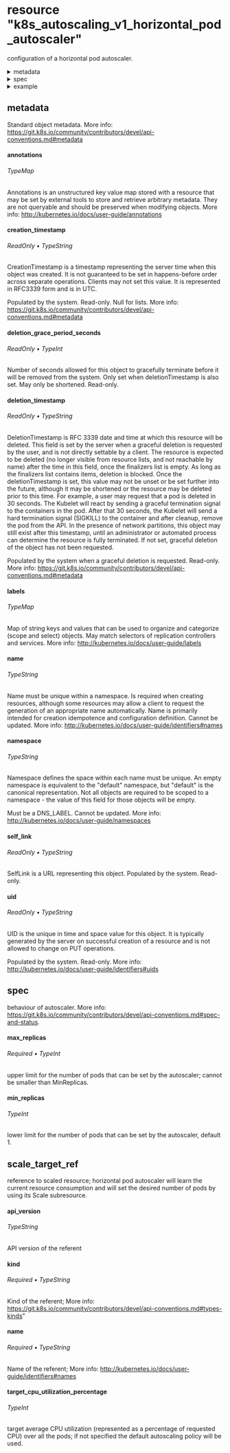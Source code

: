 
# resource "k8s_autoscaling_v1_horizontal_pod_autoscaler"

configuration of a horizontal pod autoscaler.

  
<details>
<summary>metadata</summary><blockquote>

    
- [annotations](#annotations)
- [creation_timestamp](#creation_timestamp)
- [deletion_grace_period_seconds](#deletion_grace_period_seconds)
- [deletion_timestamp](#deletion_timestamp)
- [labels](#labels)
- [name](#name)
- [namespace](#namespace)
- [self_link](#self_link)
- [uid](#uid)

    
</details>

<details>
<summary>spec</summary><blockquote>

    
- [max_replicas](#max_replicas)*
- [min_replicas](#min_replicas)
- [target_cpu_utilization_percentage](#target_cpu_utilization_percentage)

    
<details>
<summary>scale_target_ref</summary><blockquote>

    
- [api_version](#api_version)
- [kind](#kind)*
- [name](#name)*

    
</details>

</details>


<details>
<summary>example</summary><blockquote>

```hcl
resource "k8s_autoscaling_v1_horizontal_pod_autoscaler" "this" {

  metadata {
    annotations = { "key" = "TypeString" }
    labels      = { "key" = "TypeString" }
    name        = "TypeString"
    namespace   = "TypeString"
  }

  spec {
    max_replicas = "TypeInt*"
    min_replicas = "TypeInt"

    scale_target_ref {
      api_version = "TypeString"
      kind        = "TypeString*"
      name        = "TypeString*"
    }
    target_cpu_utilization_percentage = "TypeInt"
  }
}


```

</details>

  
## metadata

Standard object metadata. More info: https://git.k8s.io/community/contributors/devel/api-conventions.md#metadata

    
#### annotations

######  TypeMap

Annotations is an unstructured key value map stored with a resource that may be set by external tools to store and retrieve arbitrary metadata. They are not queryable and should be preserved when modifying objects. More info: http://kubernetes.io/docs/user-guide/annotations
#### creation_timestamp

######  ReadOnly • TypeString

CreationTimestamp is a timestamp representing the server time when this object was created. It is not guaranteed to be set in happens-before order across separate operations. Clients may not set this value. It is represented in RFC3339 form and is in UTC.

Populated by the system. Read-only. Null for lists. More info: https://git.k8s.io/community/contributors/devel/api-conventions.md#metadata
#### deletion_grace_period_seconds

######  ReadOnly • TypeInt

Number of seconds allowed for this object to gracefully terminate before it will be removed from the system. Only set when deletionTimestamp is also set. May only be shortened. Read-only.
#### deletion_timestamp

######  ReadOnly • TypeString

DeletionTimestamp is RFC 3339 date and time at which this resource will be deleted. This field is set by the server when a graceful deletion is requested by the user, and is not directly settable by a client. The resource is expected to be deleted (no longer visible from resource lists, and not reachable by name) after the time in this field, once the finalizers list is empty. As long as the finalizers list contains items, deletion is blocked. Once the deletionTimestamp is set, this value may not be unset or be set further into the future, although it may be shortened or the resource may be deleted prior to this time. For example, a user may request that a pod is deleted in 30 seconds. The Kubelet will react by sending a graceful termination signal to the containers in the pod. After that 30 seconds, the Kubelet will send a hard termination signal (SIGKILL) to the container and after cleanup, remove the pod from the API. In the presence of network partitions, this object may still exist after this timestamp, until an administrator or automated process can determine the resource is fully terminated. If not set, graceful deletion of the object has not been requested.

Populated by the system when a graceful deletion is requested. Read-only. More info: https://git.k8s.io/community/contributors/devel/api-conventions.md#metadata
#### labels

######  TypeMap

Map of string keys and values that can be used to organize and categorize (scope and select) objects. May match selectors of replication controllers and services. More info: http://kubernetes.io/docs/user-guide/labels
#### name

######  TypeString

Name must be unique within a namespace. Is required when creating resources, although some resources may allow a client to request the generation of an appropriate name automatically. Name is primarily intended for creation idempotence and configuration definition. Cannot be updated. More info: http://kubernetes.io/docs/user-guide/identifiers#names
#### namespace

######  TypeString

Namespace defines the space within each name must be unique. An empty namespace is equivalent to the "default" namespace, but "default" is the canonical representation. Not all objects are required to be scoped to a namespace - the value of this field for those objects will be empty.

Must be a DNS_LABEL. Cannot be updated. More info: http://kubernetes.io/docs/user-guide/namespaces
#### self_link

######  ReadOnly • TypeString

SelfLink is a URL representing this object. Populated by the system. Read-only.
#### uid

######  ReadOnly • TypeString

UID is the unique in time and space value for this object. It is typically generated by the server on successful creation of a resource and is not allowed to change on PUT operations.

Populated by the system. Read-only. More info: http://kubernetes.io/docs/user-guide/identifiers#uids
## spec

behaviour of autoscaler. More info: https://git.k8s.io/community/contributors/devel/api-conventions.md#spec-and-status.

    
#### max_replicas

###### Required •  TypeInt

upper limit for the number of pods that can be set by the autoscaler; cannot be smaller than MinReplicas.
#### min_replicas

######  TypeInt

lower limit for the number of pods that can be set by the autoscaler, default 1.
## scale_target_ref

reference to scaled resource; horizontal pod autoscaler will learn the current resource consumption and will set the desired number of pods by using its Scale subresource.

    
#### api_version

######  TypeString

API version of the referent
#### kind

###### Required •  TypeString

Kind of the referent; More info: https://git.k8s.io/community/contributors/devel/api-conventions.md#types-kinds"
#### name

###### Required •  TypeString

Name of the referent; More info: http://kubernetes.io/docs/user-guide/identifiers#names
#### target_cpu_utilization_percentage

######  TypeInt

target average CPU utilization (represented as a percentage of requested CPU) over all the pods; if not specified the default autoscaling policy will be used.